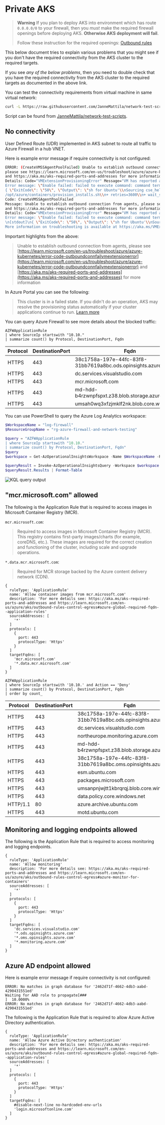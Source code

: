 # Private AKS

> **Warning**
> If you plan to deploy AKS into environment which has route `0.0.0.0/0` to your
> firewall, then you *must* make the required firewall openings before deploying AKS.
> **Otherwise AKS deployment will fail**.
> 
> Follow these instruction for the required openings:
> [Outbound rules](https://learn.microsoft.com/en-us/azure/aks/outbound-rules-control-egress)

This below document tries to explain various problems that you might see 
if you don't have the required connectivity from the AKS cluster to the required targets.

If you see *any of the below problems*, then you need to double check that
you have the required connectivity from the AKS cluster to the required targets as documented in the above link.

You can test the connectivity requirements from virtual machine in same virtual network:

```bash
curl -L https://raw.githubusercontent.com/JanneMattila/network-test-scripts/main/aks.sh | bash -s -- northeurope
```

Script can be found from [JanneMattila/network-test-scripts](https://github.com/JanneMattila/network-test-scripts).

## No connectivity

User Defined Route (UDR) implemented in AKS subnet to route all traffic to Azure Firewall in a hub VNET.

Here is example error message if require connectivity is not configured:

```bash
ERROR: (CreateVMSSAgentPoolFailed) Unable to establish outbound connection from agents, 
please see https://learn.microsoft.com/en-us/troubleshoot/azure/azure-kubernetes/error-code-outboundconnfailvmextensionerror
and https://aka.ms/aks-required-ports-and-addresses for more information. 
Details: Code="VMExtensionProvisioningError" Message="VM has reported a failure when processing extension 'vmssCSE'. 
Error message: \"Enable failed: failed to execute command: command terminated with exit status=50\n[stdout]\n
{ \"ExitCode\": \"50\", \"Output\": \"sh for Ubuntu'\\nSourcing cse_helpers_distro.sh for Ubuntu\\n+ wait_for_file 3600 1 
/opt/azure/containers/provision_installs.sh\\n+ retries=3600\\n+ wait_sleep=1\\n+ filepath=/opt/azure/containers/provision_installs.sh\\n+ paved=/opt/azure/cloud-init-files.paved\\n+ grep -Fq /opt/azure/containers/provision_installs.sh /opt/azure/cloud-init-files.paved\\n++ seq 1 3600\\n+ for i in $(seq 1 $retries)\\n+ grep -Fq '#EOF' /opt/azure/containers/provision_installs.sh\\n+ break\\n+ sed -i /#EOF/d /opt/azure/containers/provision_installs.sh\\n+ echo /opt/azure/containers/provision_installs.sh\\n+ source /opt/azure/containers/provision_installs.sh\\n++ CC_SERVICE_IN_TMP=/opt/azure/containers/cc-proxy.service.in\\n++ CC_SOCKET_IN_TMP=/opt/azure/containers/cc-proxy.socket.in\\n++ CNI_CONFIG_DIR=/etc/cni/net.d\\n++ CNI_BIN_DIR=/opt/cni/bin\\n++ CNI_DOWNLOADS_DIR=/opt/cni/downloads\\n++ CRICTL_DOWNLOAD_DIR=/opt/crictl/downloads\\n++ CRICTL_BIN_DIR=/usr/local/bin\\n++ CONTAINERD_DOWNLOADS_DIR=/opt/containerd/downloads\\n++ RUNC_DOWNLOADS_DIR=/opt/runc/downloads\\n++ K8S_DOWNLOADS_DIR=/opt/kubernetes/downloads\\n+++ lsb_release -r -s\\n++ UBUNTU_RELEASE=22.04\\n++ TELEPORTD_PLUGIN_DOWNLOAD_DIR=/opt/teleportd/downloads\\n++ TELEPORTD_PLUGIN_BIN_DIR=/usr/local/bin\\n++ CONTAINERD_WASM_VERSIONS='v0.3.0 v0.5.1'\\n++ MANIFEST_FILEPATH=/opt/azure/manifest.json\\n++ MAN_DB_AUTO_UPDATE_FLAG_FILEPATH=/var/lib/man-db/auto-update\\n+ wait_for_file 3600 1 /opt/azure/containers/provision_installs_distro.sh\\n+ retries=3600\\n+ wait_sleep=1\\n+ filepath=/opt/azure/containers/provision_installs_distro.sh\\n+ paved=/opt/azure/cloud-init-files.paved\\n+ grep -Fq /opt/azure/containers/provision_installs_distro.sh /opt/azure/cloud-init-files.paved\\n++ seq 1 3600\\n+ for i in $(seq 1 $retries)\\n+ grep -Fq '#EOF' /opt/azure/containers/provision_installs_distro.sh\\n+ break\\n+ sed -i /#EOF/d /opt/azure/containers/provision_installs_distro.sh\\n+ echo /opt/azure/containers/provision_installs_distro.sh\\n+ source /opt/azure/containers/provision_installs_distro.sh\\n++ echo 'Sourcing cse_install_distro.sh for Ubuntu'\\nSourcing cse_install_distro.sh for Ubuntu\\n+ wait_for_file 3600 1 /opt/azure/containers/provision_configs.sh\\n+ retries=3600\\n+ wait_sleep=1\\n+ filepath=/opt/azure/containers/provision_configs.sh\\n+ paved=/opt/azure/cloud-init-files.paved\\n+ grep -Fq /opt/azure/containers/provision_configs.sh /opt/azure/cloud-init-files.paved\\n++ seq 1 3600\\n+ for i in $(seq 1 $retries)\\n+ grep -Fq '#EOF' /opt/azure/containers/provision_configs.sh\\n+ break\\n+ sed -i /#EOF/d /opt/azure/containers/provision_configs.sh\\n+ echo /opt/azure/containers/provision_configs.sh\\n+ source /opt/azure/containers/provision_configs.sh\\n+++ hostname\\n+++ tail -c 2\\n++ NODE_INDEX=0\\n+++ hostname\\n++ NODE_NAME=aks-nodepool1-21342552-vmss000000\\n+ [[ false == \\\\t\\\\r\\\\u\\\\e ]]\\n+ [[ false == \\\\t\\\\r\\\\u\\\\e ]]\\n+ [[ false == \\\\t\\\\r\\\\u\\\\e ]]\\n+ [[ -n curl -v --insecure --proxy-insecure https://mcr.microsoft.com/v2/ ]]\\n+ [[ -n '' ]]\\n+ retrycmd_if_failure 50 1 5 curl -v --insecure --proxy-insecure https://mcr.microsoft.com/v2/\\n+ exit 50\", \"Error\": \"\", \"ExecDuration\": \"50\", \"KernelStartTime\": \"Tue 2023-05-23 08:34:10 UTC\", \"CloudInitLocalStartTime\": \"Tue 2023-05-23 08:34:12 UTC\", \"CloudInitStartTime\": \"Tue 2023-05-23 08:34:15 UTC\", \"CloudFinalStartTime\": \"Tue 2023-05-23 08:34:22 UTC\", \"NetworkdStartTime\": \"Tue 2023-05-23 08:34:13 UTC\", \"CSEStartTime\": \"Tue May 23 08:35:29 UTC 2023\", \"GuestAgentStartTime\": \"Tue 2023-05-23 08:34:21 UTC\", \"SystemdSummary\": \"Startup finished in 546ms (firmware) + 1.203s (loader) + 1.270s (kernel) + 11.207s (userspace) = 14.227s \\ngraphical.target reached after 10.457s in userspace\", \"BootDatapoints\": { \"KernelStartTime\": \"Tue 2023-05-23 08:34:10 UTC\", \"CSEStartTime\": \"Tue May 23 08:35:29 UTC 2023\", \"GuestAgentStartTime\": \"Tue 2023-05-23 08:34:21 UTC\", \"KubeletStartTime\": \"n/a\" } }\n\n[stderr]\ndate: invalid date ‘n/a’\n\"\r\n\r\nMore information on troubleshooting is available at https://aka.ms/VMExtensionCSELinuxTroubleshoot " Target="0"
Code: CreateVMSSAgentPoolFailed
Message: Unable to establish outbound connection from agents, please see https://learn.microsoft.com/en-us/troubleshoot/azure/azure-kubernetes/error-code-outboundconnfailvmextensionerror
and https://aka.ms/aks-required-ports-and-addresses for more information. 
Details: Code="VMExtensionProvisioningError" Message="VM has reported a failure when processing extension 'vmssCSE'. 
Error message: \"Enable failed: failed to execute command: command terminated with exit status=50
\n[stdout]\n{ \"ExitCode\": \"50\", \"Output\": \"sh for Ubuntu'\\nSourcing cse_helpers_distro.sh for Ubuntu\\n+ wait_for_file 3600 1 /opt/azure/containers/provision_installs.sh\\n+ retries=3600\\n+ wait_sleep=1\\n+ filepath=/opt/azure/containers/provision_installs.sh\\n+ paved=/opt/azure/cloud-init-files.paved\\n+ grep -Fq /opt/azure/containers/provision_installs.sh /opt/azure/cloud-init-files.paved\\n++ seq 1 3600\\n+ for i in $(seq 1 $retries)\\n+ grep -Fq '#EOF' /opt/azure/containers/provision_installs.sh\\n+ break\\n+ sed -i /#EOF/d /opt/azure/containers/provision_installs.sh\\n+ echo /opt/azure/containers/provision_installs.sh\\n+ source /opt/azure/containers/provision_installs.sh\\n++ CC_SERVICE_IN_TMP=/opt/azure/containers/cc-proxy.service.in\\n++ CC_SOCKET_IN_TMP=/opt/azure/containers/cc-proxy.socket.in\\n++ CNI_CONFIG_DIR=/etc/cni/net.d\\n++ CNI_BIN_DIR=/opt/cni/bin\\n++ CNI_DOWNLOADS_DIR=/opt/cni/downloads\\n++ CRICTL_DOWNLOAD_DIR=/opt/crictl/downloads\\n++ CRICTL_BIN_DIR=/usr/local/bin\\n++ CONTAINERD_DOWNLOADS_DIR=/opt/containerd/downloads\\n++ RUNC_DOWNLOADS_DIR=/opt/runc/downloads\\n++ K8S_DOWNLOADS_DIR=/opt/kubernetes/downloads\\n+++ lsb_release -r -s\\n++ UBUNTU_RELEASE=22.04\\n++ TELEPORTD_PLUGIN_DOWNLOAD_DIR=/opt/teleportd/downloads\\n++ TELEPORTD_PLUGIN_BIN_DIR=/usr/local/bin\\n++ CONTAINERD_WASM_VERSIONS='v0.3.0 v0.5.1'\\n++ MANIFEST_FILEPATH=/opt/azure/manifest.json\\n++ MAN_DB_AUTO_UPDATE_FLAG_FILEPATH=/var/lib/man-db/auto-update\\n+ wait_for_file 3600 1 /opt/azure/containers/provision_installs_distro.sh\\n+ retries=3600\\n+ wait_sleep=1\\n+ filepath=/opt/azure/containers/provision_installs_distro.sh\\n+ paved=/opt/azure/cloud-init-files.paved\\n+ grep -Fq /opt/azure/containers/provision_installs_distro.sh /opt/azure/cloud-init-files.paved\\n++ seq 1 3600\\n+ for i in $(seq 1 $retries)\\n+ grep -Fq '#EOF' /opt/azure/containers/provision_installs_distro.sh\\n+ break\\n+ sed -i /#EOF/d /opt/azure/containers/provision_installs_distro.sh\\n+ echo /opt/azure/containers/provision_installs_distro.sh\\n+ source /opt/azure/containers/provision_installs_distro.sh\\n++ echo 'Sourcing cse_install_distro.sh for Ubuntu'\\nSourcing cse_install_distro.sh for Ubuntu\\n+ wait_for_file 3600 1 /opt/azure/containers/provision_configs.sh\\n+ retries=3600\\n+ wait_sleep=1\\n+ filepath=/opt/azure/containers/provision_configs.sh\\n+ paved=/opt/azure/cloud-init-files.paved\\n+ grep -Fq /opt/azure/containers/provision_configs.sh /opt/azure/cloud-init-files.paved\\n++ seq 1 3600\\n+ for i in $(seq 1 $retries)\\n+ grep -Fq '#EOF' /opt/azure/containers/provision_configs.sh\\n+ break\\n+ sed -i /#EOF/d /opt/azure/containers/provision_configs.sh\\n+ echo /opt/azure/containers/provision_configs.sh\\n+ source /opt/azure/containers/provision_configs.sh\\n+++ hostname\\n+++ tail -c 2\\n++ NODE_INDEX=0\\n+++ hostname\\n++ NODE_NAME=aks-nodepool1-21342552-vmss000000\\n+ [[ false == \\\\t\\\\r\\\\u\\\\e ]]\\n+ [[ false == \\\\t\\\\r\\\\u\\\\e ]]\\n+ [[ false == \\\\t\\\\r\\\\u\\\\e ]]\\n+ [[ -n curl -v --insecure --proxy-insecure https://mcr.microsoft.com/v2/ ]]\\n+ [[ -n '' ]]\\n+ retrycmd_if_failure 50 1 5 curl -v --insecure --proxy-insecure https://mcr.microsoft.com/v2/\\n+ exit 50\", \"Error\": \"\", \"ExecDuration\": \"50\", \"KernelStartTime\": \"Tue 2023-05-23 08:34:10 UTC\", \"CloudInitLocalStartTime\": \"Tue 2023-05-23 08:34:12 UTC\", \"CloudInitStartTime\": \"Tue 2023-05-23 08:34:15 UTC\", \"CloudFinalStartTime\": \"Tue 2023-05-23 08:34:22 UTC\", \"NetworkdStartTime\": \"Tue 2023-05-23 08:34:13 UTC\", \"CSEStartTime\": \"Tue May 23 08:35:29 UTC 2023\", \"GuestAgentStartTime\": \"Tue 2023-05-23 08:34:21 UTC\", \"SystemdSummary\": \"Startup finished in 546ms (firmware) + 1.203s (loader) + 1.270s (kernel) + 11.207s (userspace) = 14.227s \\ngraphical.target reached after 10.457s in userspace\", \"BootDatapoints\": { \"KernelStartTime\": \"Tue 2023-05-23 08:34:10 UTC\", \"CSEStartTime\": \"Tue May 23 08:35:29 UTC 2023\", \"GuestAgentStartTime\": \"Tue 2023-05-23 08:34:21 UTC\", \"KubeletStartTime\": \"n/a\" } }\n\n[stderr]\ndate: invalid date ‘n/a’\n\"\r\n\r\n
More information on troubleshooting is available at https://aka.ms/VMExtensionCSELinuxTroubleshoot " Target="0"
```

Important highlights from the above:

> Unable to establish outbound connection from agents, please see [https://learn.microsoft.com/en-us/troubleshoot/azure/azure-kubernetes/error-code-outboundconnfailvmextensionerror](https://learn.microsoft.com/en-us/troubleshoot/azure/azure-kubernetes/error-code-outboundconnfailvmextensionerror) 
> and [https://aka.ms/aks-required-ports-and-addresses](https://aka.ms/aks-required-ports-and-addresses) for more information

In Azure Portal you can see the following:

> This cluster is in a failed state. 
> If you didn't do an operation, AKS may resolve the provisioning status automatically if your cluster applications continue to run. 
> [Learn more](https://learn.microsoft.com/en-us/troubleshoot/azure/azure-kubernetes/cluster-provisioning-status-changed-ready-failed)

You can query Azure Firewall to see more details about the blocked traffic:

```kql
AZFWApplicationRule
| where SourceIp startswith "10.10."
| summarize count() by Protocol, DestinationPort, Fqdn
```

| Protocol | DestinationPort | Fqdn                                                          | count_ |
| -------- | --------------- | ------------------------------------------------------------- | ------ |
| HTTPS    | 443             | 38c1758a-197e-44fc-83f8-31bb7619a8bc.ods.opinsights.azure.com | 273    |
| HTTPS    | 443             | dc.services.visualstudio.com                                  | 47     |
| HTTPS    | 443             | mcr.microsoft.com                                             | 50     |
| HTTPS    | 443             | md-hdd-b4rzwnpfspxt.z38.blob.storage.azure.net                | 12     |
| HTTPS    | 443             | umsah0wq3xfzjmklf2nk.blob.core.windows.net                    | 6      |

You can use PowerShell to query the Azure Log Analytics workspace:

```powershell
$WorkspaceName = "log-firewall"
$ResourceGroupName = "rg-azure-firewall-and-network-testing"

$query = "AZFWApplicationRule
| where SourceIp startswith "10.10."
| summarize count() by Protocol, DestinationPort, Fqdn"
$query
$workspace = Get-AzOperationalInsightsWorkspace -Name $WorkspaceName -ResourceGroupName $ResourceGroupName

$queryResult = Invoke-AzOperationalInsightsQuery -Workspace $workspace -Query $query
$queryResult.Results | Format-Table
```

![KQL query output](https://github.com/JanneMattila/azure-firewall-and-network-testing/assets/2357647/096ee002-b3f8-4e16-9dd7-cdf86a0713c2)

## "mcr.microsoft.com" allowed

The following is the Application Rule that is required to access images in Microsoft Container Registry (MCR).

`mcr.microsoft.com`:

> Required to access images in Microsoft Container Registry (MCR). This registry contains first-party images/charts (for example, coreDNS, etc.). 
> These images are required for the correct creation and functioning of the cluster, including scale and upgrade operations.

`*.data.mcr.microsoft.com`:

> Required for MCR storage backed by the Azure content delivery network (CDN).

```bicep
{
  ruleType: 'ApplicationRule'
  name: 'Allow container images from mcr.microsoft.com'
  description: 'For more details see: https://aka.ms/aks-required-ports-and-addresses and https://learn.microsoft.com/en-us/azure/aks/outbound-rules-control-egress#azure-global-required-fqdn--application-rules'
  sourceAddresses: [
    '*'
  ]
  protocols: [
    {
      port: 443
      protocolType: 'Https'
    }
  ]
  targetFqdns: [
    'mcr.microsoft.com'
    '*.data.mcr.microsoft.com'
  ]
}
```

```kql
AZFWApplicationRule
| where SourceIp startswith '10.10.' and Action == 'Deny'
| summarize count() by Protocol, DestinationPort, Fqdn
| order by count_
```

| Protocol | DestinationPort | Fqdn                                                          | count_ |
| -------- | --------------- | ------------------------------------------------------------- | ------ |
| HTTPS    | 443             | 38c1758a-197e-44fc-83f8-31bb7619a8bc.ods.opinsights.azure.com | 423    |
| HTTPS    | 443             | dc.services.visualstudio.com                                  | 158    |
| HTTPS    | 443             | northeurope.monitoring.azure.com                              | 44     |
| HTTPS    | 443             | md-hdd-b4rzwnpfspxt.z38.blob.storage.azure.net                | 12     |
| HTTPS    | 443             | 38c1758a-197e-44fc-83f8-31bb7619a8bc.oms.opinsights.azure.com | 11     |
| HTTPS    | 443             | esm.ubuntu.com                                                | 8      |
| HTTPS    | 443             | packages.microsoft.com                                        | 8      |
| HTTPS    | 443             | umsanpnjwjtt1kbrqrqj.blob.core.windows.net                    | 6      |
| HTTPS    | 443             | data.policy.core.windows.net                                  | 4      |
| HTTP/1.1 | 80              | azure.archive.ubuntu.com                                      | 4      |
| HTTPS    | 443             | motd.ubuntu.com                                               | 4      |

## Monitoring and logging endpoints allowed

The following is the Application Rule that is required to access monitoring and logging endpoints.

```bicep
{
  ruleType: 'ApplicationRule'
  name: 'Allow monitoring'
  description: 'For more details see: https://aka.ms/aks-required-ports-and-addresses and https://learn.microsoft.com/en-us/azure/aks/outbound-rules-control-egress#azure-monitor-for-containers'
  sourceAddresses: [
    '*'
  ]
  protocols: [
    {
      port: 443
      protocolType: 'Https'
    }
  ]
  targetFqdns: [
    'dc.services.visualstudio.com'
    '*.ods.opinsights.azure.com'
    '*.oms.opinsights.azure.com'
    '*.monitoring.azure.com'
  ]
}
```

## Azure AD endpoint allowed

Here is example error message if require connectivity is not configured:

```
ERROR: No matches in graph database for '2462d71f-4662-4db3-aabd-4290431551ed'
Waiting for AAD role to propagate[###                                 ]  10.0000%
ERROR: No matches in graph database for '2462d71f-4662-4db3-aabd-4290431551ed'
```

The following is the Application Rule that is required to allow Azure Active Directory authentication.

```bicep
{
  ruleType: 'ApplicationRule'
  name: 'Allow Azure Active Directory authentication'
  description: 'For more details see: https://aka.ms/aks-required-ports-and-addresses and https://learn.microsoft.com/en-us/azure/aks/outbound-rules-control-egress#azure-global-required-fqdn--application-rules'
  sourceAddresses: [
    '*'
  ]
  protocols: [
    {
      port: 443
      protocolType: 'Https'
    }
  ]
  targetFqdns: [
    #disable-next-line no-hardcoded-env-urls
    'login.microsoftonline.com'
  ]
}
```
